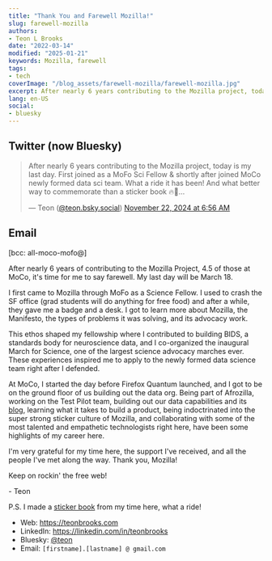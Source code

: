 ```yaml
---
title: "Thank You and Farewell Mozilla!"
slug: farewell-mozilla
authors:
- Teon L Brooks
date: "2022-03-14"
modified: "2025-01-21"
keywords: Mozilla, farewell
tags:
- tech
coverImage: "/blog_assets/farewell-mozilla/farewell-mozilla.jpg"
excerpt: After nearly 6 years contributing to the Mozilla project, today is my last day.
lang: en-US
social:
- bluesky
---
```


## Twitter (now Bluesky)

<blockquote class="bluesky-embed" data-bluesky-uri="at://did:plc:yl7wcldipsfnjdww2jg5mnrv/app.bsky.feed.post/3lbjwcuqkzs2k" data-bluesky-cid="bafyreigknclcv74cn45v7flhdesx3baswxgrbp2hbpuvhfu2ig2jyppxxe"><p lang="">After nearly 6 years contributing to the Mozilla project, today is my last day.
First joined as a MoFo Sci Fellow &amp; shortly after joined MoCo newly formed data sci team. What a ride it has been! And what better way to commemorate than a sticker book
🔥🦊...</p>&mdash; Teon (<a href="https://bsky.app/profile/did:plc:yl7wcldipsfnjdww2jg5mnrv?ref_src=embed">@teon.bsky.social</a>) <a href="https://bsky.app/profile/did:plc:yl7wcldipsfnjdww2jg5mnrv/post/3lbjwcuqkzs2k?ref_src=embed">November 22, 2024 at 6:56 AM</a></blockquote>

## Email

[bcc: all-moco-mofo@]

After nearly 6 years of contributing to the Mozilla Project, 4.5 of those at MoCo, it's time for me to say farewell. My last day will be March 18.

I first came to Mozilla through MoFo as a Science Fellow. I used to crash the SF office (grad students will do anything for free food) and after a while, they gave me a badge and a desk. I got to learn more about Mozilla, the Manifesto, the types of problems it was solving, and its advocacy work.

This ethos shaped my fellowship where I contributed to building BIDS, a standards body for neuroscience data, and I co-organized the inaugural March for Science, one of the largest science advocacy marches ever. These experiences inspired me to apply to the newly formed data science team right after I defended.

At MoCo, I started the day before Firefox Quantum launched, and I got to be on the ground floor of us building out the data org. Being part of Afrozilla, working on the Test Pilot team, building out our data capabilities and its [blog](https://blog.mozilla.org/data), learning what it takes to build a product, being indoctrinated into the super strong sticker culture of Mozilla, and collaborating with some of the most talented and empathetic technologists right here, have been some highlights of my career here.

I'm very grateful for my time here, the support I've received, and all the people I've met along the way. Thank you, Mozilla!

Keep on rockin' the free web!

\- Teon

P.S. I made a [sticker book](https://photos.app.goo.gl/x4jBd4pp3LWWeoNK6) from my time here, what a ride!

- Web: https://teonbrooks.com
- LinkedIn: https://linkedin.com/in/teonbrooks
- Bluesky: [@teon](https://teon.bsky.social)
- Email: `[firstname].[lastname] @ gmail.com`
